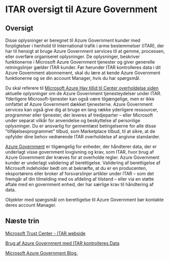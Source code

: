 <properties
    pageTitle="Azure Governmnet dokumentation | Microsoft Azure"
    description="Dette giver en sammenligning af funktioner og vejledning om udvikling af programmer til Azure Government"
    services="Azure-Government"
    cloud="gov"
    documentationCenter=""
    authors="kydeeds"
    manager="zakramer"
    editor=""/>

<tags
    ms.service="multiple"
    ms.devlang="na"
    ms.topic="article"
    ms.tgt_pltfrm="na"
    ms.workload="azure-government"
    ms.date="10/05/2016"
    ms.author="kydeeds"/>


#  <a name="itar-overview-for-azure-government"></a>ITAR oversigt til Azure Government

## <a name="overview"></a>Oversigt

Disse oplysninger er beregnet til Azure Government kunder med forpligtelser i henhold til International trafik i arme bestemmelser (ITAR), der har til hensigt at bruge Azure Government services til at gemme, processen, eller overføre organiseret oplysninger. De oplysninger, beskriver funktionerne i Microsoft Azure Government tjenester og giver generelle retningslinjer gælder ITAR kunder. Før herunder ITAR kontrolleres data i dit Azure Government abonnement, skal du lære at kende Azure Government funktionerne og se din account Manager, hvis du har spørgsmål.

Du skal referere til <a href="http://www.microsoft.com/en-us/TrustCenter/Compliance/default.aspx/">Microsoft Azure Hav tillid til Center overholdelse siden</a> aktuelle oplysninger om de Azure Government tjenesteydelser under ITAR. Yderligere Microsoft-tjenester kan også være tilgængelige, men er ikke omfattet af Azure Government dækket tjenesterne. Azure Government services kan også give dig at bruge en lang række yderligere ressourcer, programmer eller tjenester, der leveres af tredjeparter – eller Microsoft under separat vilkår for anvendelse og beskyttelse af personlige oplysninger. Du er ansvarlig for gennemlæst betingelserne for alle disse "tilføjelsesprogrammet" tilbud, som Marketplace tilbud, til at sikre, at de opfylder dine behov vedrørende ITAR overholdelse af angivne standarder.

<a href="https://azure.microsoft.com/en-us/features/gov/">Azure Government</a> er tilgængelig for enheder, der håndterer data, der er underlagt visse government lovgivning og krav, som ITAR, hvor brug af Azure Government der kræves for at overholde regler. Azure Government kunder er underlagt validering af berettigelse. Validering af berettigelse af Microsoft indeholder bedt om at bekræfte, at du er en producenten, eksportørens eller broker af forsvarslinjer artikler under ITAR – som det fremgår af din tilmelding med os afdeling af tilstand – eller via en støtte aftale med en government enhed, der har særlige krav til håndtering af data.

Objekter med spørgsmål om berettigelse til Azure Government bør kontakte deres account Manager.

## <a name="next-steps"></a>Næste trin

<a href="https://www.microsoft.com/en-us/TrustCenter/Compliance/itar">Microsoft Trust Center - ITAR webside</a>

<a href="http://download.microsoft.com/download/5/1/6/516B50FE-4FF6-4DF6-B61B-90432D07DDF3/Using_Azure_Government_with_ITAR_June_2016.pdf">Brug af Azure Government med ITAR kontrolleres Data</a>

<a href="https://blogs.msdn.microsoft.com/azuregov/">Microsoft Azure Government Blog.</a>
